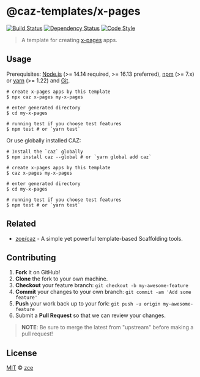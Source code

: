# @caz-templates/x-pages

[![Build Status][travis-img]][travis-url]
[![Dependency Status][dependency-img]][dependency-url]
[![Code Style][style-img]][style-url]

> A template for creating [x-pages](https://github.com/zce/x-pages) apps.

## Usage

Prerequisites: [Node.js](https://nodejs.org) (>= 14.14 required, >= 16.13 preferred), [npm](https://www.npmjs.com) (>= 7.x) or [yarn](https://yarnpkg.com) (>= 1.22) and [Git](https://git-scm.com).

```shell
# create x-pages apps by this template
$ npx caz x-pages my-x-pages

# enter generated directory
$ cd my-x-pages

# running test if you choose test features
$ npm test # or `yarn test`
```

Or use globally installed CAZ:

```shell
# Install the `caz` globally
$ npm install caz --global # or `yarn global add caz`

# create x-pages apps by this template
$ caz x-pages my-x-pages

# enter generated directory
$ cd my-x-pages

# running test if you choose test features
$ npm test # or `yarn test`
```

## Related

- [zce/caz](https://github.com/zce/caz) - A simple yet powerful template-based Scaffolding tools.

## Contributing

1. **Fork** it on GitHub!
2. **Clone** the fork to your own machine.
3. **Checkout** your feature branch: `git checkout -b my-awesome-feature`
4. **Commit** your changes to your own branch: `git commit -am 'Add some feature'`
5. **Push** your work back up to your fork: `git push -u origin my-awesome-feature`
6. Submit a **Pull Request** so that we can review your changes.

> **NOTE**: Be sure to merge the latest from "upstream" before making a pull request!

## License

[MIT](LICENSE) &copy; [zce](https://zce.me)



[travis-img]: https://img.shields.io/travis/com/caz-templates/x-pages
[travis-url]: https://travis-ci.com/caz-templates/x-pages
[dependency-img]: https://img.shields.io/librariesio/release/github/caz-templates/x-pages
[dependency-url]: https://github.com/caz-templates/x-pages
[style-img]: https://img.shields.io/badge/code_style-standard-brightgreen
[style-url]: https://standardjs.com
